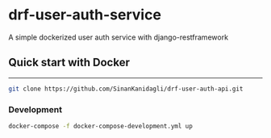 # drf-user-auth-service

A simple dockerized user auth service with django-restframework

## Quick start with Docker

----

```bash
git clone https://github.com/SinanKanidagli/drf-user-auth-api.git
```

### Development

```bash
docker-compose -f docker-compose-development.yml up
```
